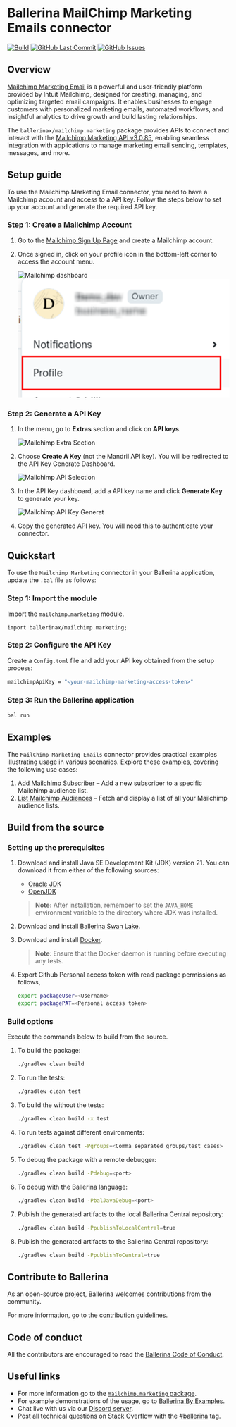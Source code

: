 # Ballerina MailChimp Marketing Emails connector

[![Build](https://github.com/ballerina-platform/module-ballerinax-mailchimp.marketing/actions/workflows/ci.yml/badge.svg)](https://github.com/ballerina-platform/module-ballerinax-mailchimp.marketing/actions/workflows/ci.yml)
[![GitHub Last Commit](https://img.shields.io/github/last-commit/ballerina-platform/module-ballerinax-mailchimp.marketing.svg)](https://github.com/ballerina-platform/module-ballerinax-mailchimp.marketing/commits/master)
[![GitHub Issues](https://img.shields.io/github/issues/ballerina-platform/ballerina-library/module/mailchimp.marketing.svg?label=Open%20Issues)](https://github.com/ballerina-platform/ballerina-library/labels/module%mailchimp.marketing)

## Overview

[Mailchimp Marketing Email](https://mailchimp.com) is a powerful and user-friendly platform provided by Intuit Mailchimp, designed for creating, managing, and optimizing targeted email campaigns. It enables businesses to engage customers with personalized marketing emails, automated workflows, and insightful analytics to drive growth and build lasting relationships.

The `ballerinax/mailchimp.marketing` package provides APIs to connect and interact with the [Mailchimp Marketing API v3.0.85](https://mailchimp.com/developer/marketing/api/), enabling seamless integration with applications to manage marketing email sending, templates, messages, and more.


## Setup guide

To use the Mailchimp Marketing Email connector, you need to have a Mailchimp account and access to a API key. Follow the steps below to set up your account and generate the required API key.

### Step 1: Create a Mailchimp Account

1. Go to the [Mailchimp Sign Up Page](https://login.mailchimp.com/signup/) and create a Mailchimp account.

2. Once signed in, click on your profile icon in the bottom-left corner to access the account menu.

    ![Mailchimp dashboard](https://raw.githubusercontent.com/ballerina-platform/module-ballerinax-mailchimp.marketing/refs/heads/main/docs/setup/resources/mailchimp_dashboard.png)
    ![Mailchimp Profile Menu](https://raw.githubusercontent.com/ballerina-platform/module-ballerinax-mailchimp.marketing/refs/heads/main/docs/setup/resources/mailchimp_menu.png)

### Step 2: Generate a API Key

1. In the menu, go to **Extras** section and click on **API keys**.

    ![Mailchimp Extra Section](https://raw.githubusercontent.com/ballerina-platform/module-ballerinax-mailchimp.marketing/refs/heads/main/docs/setup/resources/mailchimp_menu_extra.png)

2. Choose **Create A Key** (not the Mandril API key). You will be redirected to the API Key Generate Dashboard.

    ![Mailchimp API Selection](https://raw.githubusercontent.com/ballerina-platform/module-ballerinax-mailchimp.marketing/refs/heads/main/docs/setup/resources/api_key.png)

3. In the API Key dashboard, add a API key name and click **Generate  Key** to generate your key.

    ![Mailchimp API Key Generat](https://raw.githubusercontent.com/ballerina-platform/module-ballerinax-mailchimp.marketing/refs/heads/main/docs/setup/resources/api_key_dashboard.png)

4. Copy the generated API key. You will need this to authenticate your connector.
   

## Quickstart

To use the `Mailchimp Marketing` connector in your Ballerina application, update the `.bal` file as follows:

### Step 1: Import the module

Import the `mailchimp.marketing` module.

```ballerina
import ballerinax/mailchimp.marketing;
```
### Step 2: Configure the API Key

Create a `Config.toml` file and add your API key obtained from the setup process:

```bash
mailchimpApiKey = "<your-mailchimp-marketing-access-token>"
```

### Step 3: Run the Ballerina application

```bash
bal run
```


## Examples

The `MailChimp Marketing Emails` connector provides practical examples illustrating usage in various scenarios. Explore these [examples](https://github.com/module-ballerinax-mailchimp.marketing/tree/main/examples/), covering the following use cases:

1. [Add Mailchimp Subscriber](https://github.com/ballerina-platform/module-ballerinax-mailchimp.marketing/tree/main/examples/add_subscriber) – Add a new subscriber to a specific Mailchimp audience list.
2. [List Mailchimp Audiences](https://github.com/ballerina-platform/module-ballerinax-mailchimp.marketing/tree/main/examples/list_audiences) – Fetch and display a list of all your Mailchimp audience lists.


## Build from the source

### Setting up the prerequisites

1. Download and install Java SE Development Kit (JDK) version 21. You can download it from either of the following sources:

    * [Oracle JDK](https://www.oracle.com/java/technologies/downloads/)
    * [OpenJDK](https://adoptium.net/)

   > **Note:** After installation, remember to set the `JAVA_HOME` environment variable to the directory where JDK was installed.

2. Download and install [Ballerina Swan Lake](https://ballerina.io/).

3. Download and install [Docker](https://www.docker.com/get-started).

   > **Note**: Ensure that the Docker daemon is running before executing any tests.

4. Export Github Personal access token with read package permissions as follows,

    ```bash
    export packageUser=<Username>
    export packagePAT=<Personal access token>
    ```

### Build options

Execute the commands below to build from the source.

1. To build the package:

   ```bash
   ./gradlew clean build
   ```

2. To run the tests:

   ```bash
   ./gradlew clean test
   ```

3. To build the without the tests:

   ```bash
   ./gradlew clean build -x test
   ```

4. To run tests against different environments:

   ```bash
   ./gradlew clean test -Pgroups=<Comma separated groups/test cases>
   ```

5. To debug the package with a remote debugger:

   ```bash
   ./gradlew clean build -Pdebug=<port>
   ```

6. To debug with the Ballerina language:

   ```bash
   ./gradlew clean build -PbalJavaDebug=<port>
   ```

7. Publish the generated artifacts to the local Ballerina Central repository:

    ```bash
    ./gradlew clean build -PpublishToLocalCentral=true
    ```

8. Publish the generated artifacts to the Ballerina Central repository:

   ```bash
   ./gradlew clean build -PpublishToCentral=true
   ```

## Contribute to Ballerina

As an open-source project, Ballerina welcomes contributions from the community.

For more information, go to the [contribution guidelines](https://github.com/ballerina-platform/ballerina-lang/blob/master/CONTRIBUTING.md).

## Code of conduct

All the contributors are encouraged to read the [Ballerina Code of Conduct](https://ballerina.io/code-of-conduct).

## Useful links

* For more information go to the [`mailchimp.marketing` package](https://central.ballerina.io/ballerinax/mailchimp.marketing/latest).
* For example demonstrations of the usage, go to [Ballerina By Examples](https://ballerina.io/learn/by-example/).
* Chat live with us via our [Discord server](https://discord.gg/ballerinalang).
* Post all technical questions on Stack Overflow with the [#ballerina](https://stackoverflow.com/questions/tagged/ballerina) tag.

